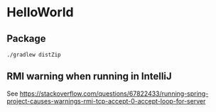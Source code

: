 # HelloWorld

## Package
```
./gradlew distZip
```

## RMI warning when running in IntelliJ

See https://stackoverflow.com/questions/67822433/running-spring-project-causes-warnings-rmi-tcp-accept-0-accept-loop-for-server